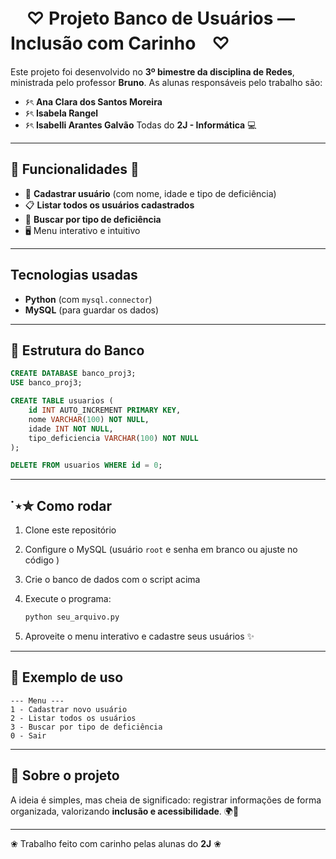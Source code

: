 

# ㅤ♡   Projeto Banco de Usuários — Inclusão com Carinhoㅤ♡

Este projeto foi desenvolvido no **3º bimestre da disciplina de Redes**, ministrada pelo professor **Bruno**.
As alunas responsáveis pelo trabalho são:

* ۶ৎ **Ana Clara dos Santos Moreira**
* ۶ৎ **Isabela Rangel**
* ۶ৎ **Isabelli Arantes Galvão**
  Todas do **2J - Informática** 💻

---

## 🌸 Funcionalidades 🌸

* 📌 **Cadastrar usuário** (com nome, idade e tipo de deficiência)
* 📋 **Listar todos os usuários cadastrados**
* 🔎 **Buscar por tipo de deficiência**
* 🖥️ Menu interativo e intuitivo

---

##  Tecnologias usadas

*  **Python** (com `mysql.connector`)
*  **MySQL** (para guardar os dados)

---

## 📂 Estrutura do Banco

```sql
CREATE DATABASE banco_proj3;
USE banco_proj3;

CREATE TABLE usuarios (
    id INT AUTO_INCREMENT PRIMARY KEY,
    nome VARCHAR(100) NOT NULL,
    idade INT NOT NULL,
    tipo_deficiencia VARCHAR(100) NOT NULL
);

DELETE FROM usuarios WHERE id = 0;
```

---

## ˙⋆✮ Como rodar 

1. Clone este repositório 
2. Configure o MySQL (usuário `root` e senha em branco ou ajuste no código )
3. Crie o banco de dados com o script acima 
4. Execute o programa:

   ```bash
   python seu_arquivo.py
   ```
5. Aproveite o menu interativo e cadastre seus usuários ✨

---

## 💖 Exemplo de uso

```
--- Menu ---
1 - Cadastrar novo usuário
2 - Listar todos os usuários
3 - Buscar por tipo de deficiência
0 - Sair
```

---

## 🎀 Sobre o projeto

A ideia é simples, mas cheia de significado: registrar informações de forma organizada, valorizando **inclusão e acessibilidade**. 🌍💜


---

❀ Trabalho feito com carinho pelas alunas do **2J** ❀
